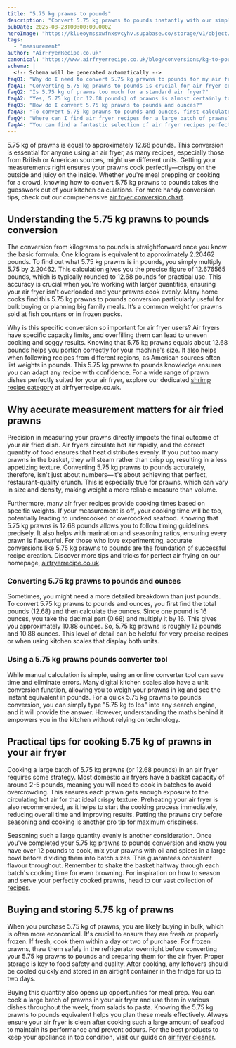```yaml
---
title: "5.75 kg prawns to pounds"
description: "Convert 5.75 kg prawns to pounds instantly with our simple guide. Perfect for air fryer recipes and meal prep. Get cooking now!"
pubDate: 2025-08-23T00:00:00.000Z
heroImage: "https://klueoymssxwfnxsvcyhv.supabase.co/storage/v1/object/public/Shmucket/5-75-kg-prawns-to-pounds.webp"
tags:
  - "measurement"
author: "AirFryerRecipe.co.uk"
canonical: "https://www.airfryerrecipe.co.uk/blog/conversions/kg-to-pounds/5-75-kg-prawns-to-pounds"
schema: |
  <!-- Schema will be generated automatically -->
faqQ1: "Why do I need to convert 5.75 kg prawns to pounds for my air fryer?"
faqA1: "Converting 5.75 kg prawns to pounds is crucial for air fryer cooking because most recipes and appliance manuals use imperial measurements. Knowing the weight in pounds (approximately 12.68 lbs) helps you avoid overloading the basket, which is essential for proper air circulation. An overloaded air fryer will steam the prawns instead of crisping them, ruining the texture and flavour. Accurate measurement ensures even cooking and perfect results every time."
faqQ2: "Is 5.75 kg of prawns too much for a standard air fryer?"
faqA2: "Yes, 5.75 kg (or 12.68 pounds) of prawns is almost certainly too much for a single batch in a standard home air fryer. Most models have a basket capacity between 2 and 5 pounds. You will need to cook this quantity in multiple batches to achieve the best results. Cooking in batches prevents overcrowding, allowing the hot air to circulate freely around each prawn for a crispy, evenly cooked finish. It might take a bit longer, but it's worth it for quality."
faqQ3: "How do I convert 5.75 kg prawns to pounds and ounces?"
faqA3: "To convert 5.75 kg prawns to pounds and ounces, first calculate the total pounds. 5.75 kg multiplied by 2.20462 equals approximately 12.676 pounds. The whole number is 12 pounds. To find the ounces, take the decimal part (0.676) and multiply it by 16 (ounces in a pound). 0.676 x 16 = 10.816 ounces. Therefore, 5.75 kg is roughly equivalent to 12 pounds and 10.8 ounces. This precise breakdown can be helpful for very specific recipe requirements."
faqQ4: "Where can I find air fryer recipes for a large batch of prawns?"
faqA4: "You can find a fantastic selection of air fryer recipes perfect for large batches of prawns right here on our website. We have an entire section dedicated to shrimp and prawn dishes, from simple garlic prawns to more adventurous spicy creations. Visit our <a href=\"https://www.airfryerrecipe.co.uk/recipe-category/shrimp\">shrimp recipe category</a> for inspiration. These recipes often include guidance on batch cooking and seasoning large quantities, making them ideal for your 5.75 kg (12.68 lb) haul."
---
```

<p>5.75 kg of prawns is equal to approximately 12.68 pounds. This conversion is essential for anyone using an air fryer, as many recipes, especially those from British or American sources, might use different units. Getting your measurements right ensures your prawns cook perfectly—crispy on the outside and juicy on the inside. Whether you're meal prepping or cooking for a crowd, knowing how to convert 5.75 kg prawns to pounds takes the guesswork out of your kitchen calculations. For more handy conversion tips, check out our comprehensive <a href="https://www.airfryerrecipe.co.uk/air-fryer-conversion-chart">air fryer conversion chart</a>.</p>

<h2>Understanding the 5.75 kg prawns to pounds conversion</h2>
<p>The conversion from kilograms to pounds is straightforward once you know the basic formula. One kilogram is equivalent to approximately 2.20462 pounds. To find out what 5.75 kg prawns is in pounds, you simply multiply 5.75 by 2.20462. This calculation gives you the precise figure of 12.676565 pounds, which is typically rounded to 12.68 pounds for practical use. This accuracy is crucial when you're working with larger quantities, ensuring your air fryer isn't overloaded and your prawns cook evenly. Many home cooks find this 5.75 kg prawns to pounds conversion particularly useful for bulk buying or planning big family meals. It’s a common weight for prawns sold at fish counters or in frozen packs.</p>

<p>Why is this specific conversion so important for air fryer users? Air fryers have specific capacity limits, and overfilling them can lead to uneven cooking and soggy results. Knowing that 5.75 kg prawns equals about 12.68 pounds helps you portion correctly for your machine's size. It also helps when following recipes from different regions, as American sources often list weights in pounds. This 5.75 kg prawns to pounds knowledge ensures you can adapt any recipe with confidence. For a wide range of prawn dishes perfectly suited for your air fryer, explore our dedicated <a href="https://www.airfryerrecipe.co.uk/recipe-category/shrimp">shrimp recipe category</a> at airfryerrecipe.co.uk.</p>

<h2>Why accurate measurement matters for air fried prawns</h2>
<p>Precision in measuring your prawns directly impacts the final outcome of your air fried dish. Air fryers circulate hot air rapidly, and the correct quantity of food ensures that heat distributes evenly. If you put too many prawns in the basket, they will steam rather than crisp up, resulting in a less appetizing texture. Converting 5.75 kg prawns to pounds accurately, therefore, isn't just about numbers—it's about achieving that perfect, restaurant-quality crunch. This is especially true for prawns, which can vary in size and density, making weight a more reliable measure than volume.</p>

<p>Furthermore, many air fryer recipes provide cooking times based on specific weights. If your measurement is off, your cooking time will be too, potentially leading to undercooked or overcooked seafood. Knowing that 5.75 kg prawns is 12.68 pounds allows you to follow timing guidelines precisely. It also helps with marination and seasoning ratios, ensuring every prawn is flavourful. For those who love experimenting, accurate conversions like 5.75 kg prawns to pounds are the foundation of successful recipe creation. Discover more tips and tricks for perfect air frying on our homepage, <a href="https://www.airfryerrecipe.co.uk/">airfryerrecipe.co.uk</a>.</p>

<h3>Converting 5.75 kg prawns to pounds and ounces</h3>
<p>Sometimes, you might need a more detailed breakdown than just pounds. To convert 5.75 kg prawns to pounds and ounces, you first find the total pounds (12.68) and then calculate the ounces. Since one pound is 16 ounces, you take the decimal part (0.68) and multiply it by 16. This gives you approximately 10.88 ounces. So, 5.75 kg prawns is roughly 12 pounds and 10.88 ounces. This level of detail can be helpful for very precise recipes or when using kitchen scales that display both units.</p>

<h3>Using a 5.75 kg prawns pounds converter tool</h3>
<p>While manual calculation is simple, using an online converter tool can save time and eliminate errors. Many digital kitchen scales also have a unit conversion function, allowing you to weigh your prawns in kg and see the instant equivalent in pounds. For a quick 5.75 kg prawns to pounds conversion, you can simply type "5.75 kg to lbs" into any search engine, and it will provide the answer. However, understanding the maths behind it empowers you in the kitchen without relying on technology.</p>

<h2>Practical tips for cooking 5.75 kg of prawns in your air fryer</h2>
<p>Cooking a large batch of 5.75 kg prawns (or 12.68 pounds) in an air fryer requires some strategy. Most domestic air fryers have a basket capacity of around 2-5 pounds, meaning you will need to cook in batches to avoid overcrowding. This ensures each prawn gets enough exposure to the circulating hot air for that ideal crispy texture. Preheating your air fryer is also recommended, as it helps to start the cooking process immediately, reducing overall time and improving results. Patting the prawns dry before seasoning and cooking is another pro tip for maximum crispiness.</p>

<p>Seasoning such a large quantity evenly is another consideration. Once you've completed your 5.75 kg prawns to pounds conversion and know you have over 12 pounds to cook, mix your prawns with oil and spices in a large bowl before dividing them into batch sizes. This guarantees consistent flavour throughout. Remember to shake the basket halfway through each batch's cooking time for even browning. For inspiration on how to season and serve your perfectly cooked prawns, head to our vast collection of <a href="https://www.airfryerrecipe.co.uk/recipes">recipes</a>.</p>

<h2>Buying and storing 5.75 kg of prawns</h2>
<p>When you purchase 5.75 kg of prawns, you are likely buying in bulk, which is often more economical. It's crucial to ensure they are fresh or properly frozen. If fresh, cook them within a day or two of purchase. For frozen prawns, thaw them safely in the refrigerator overnight before converting your 5.75 kg prawns to pounds and preparing them for the air fryer. Proper storage is key to food safety and quality. After cooking, any leftovers should be cooled quickly and stored in an airtight container in the fridge for up to two days.</p>

<p>Buying this quantity also opens up opportunities for meal prep. You can cook a large batch of prawns in your air fryer and use them in various dishes throughout the week, from salads to pasta. Knowing the 5.75 kg prawns to pounds equivalent helps you plan these meals effectively. Always ensure your air fryer is clean after cooking such a large amount of seafood to maintain its performance and prevent odours. For the best products to keep your appliance in top condition, visit our guide on <a href="https://www.airfryerrecipe.co.uk/air-fryer-cleaner">air fryer cleaner</a>.</p>
